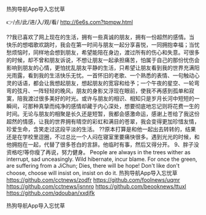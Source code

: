 
热狗导航App导入忘忧草




👉/点/此/进/入/观/看/ http://6e6s.com?tpmpw.html




??我已喜欢了网上现在的生活，拥有一些真诚的朋友，拥有一份超然的感情。当快乐的想唱歌欢跳时，我会在第一时间与朋友一起分享喜悦，一同拥抱幸福；当忧愁烦恼时，同样地会想到朋友，希望能陪在身边，渡过所有的伤心和失意。可很多的时候，却不曾和朋友诉说，不想让朋友一起承担痛苦，怕属于自己的那份忧伤会影响到朋友的心情，更怕扰乱朋友平静的生活，只希望让朋友看到我的世界充满阳光雨露，看到我的生活快乐无忧。一首怀旧的老歌、一个熟悉的表情、一句触动心灵的话语，都会让我想起朋友，想起朋友的宽容和给予；一个午夜的星空、一轮弯弯的弦月、一阵轻轻的晚风，朋友的身影又浮现在眼前，使我不再感到孤单和寂寞，陪我渡过很多美好的时光。或许与朋友的相识、相知只是岁月长河中短短的一瞬间，可那种真挚而纯净的感情却藏于内心深处，想要彻底地忘记则将花费一生的时间。无论与朋友的相聚是长久还是短暂，我都会感激命运，感谢上苍给了我这份超然的情感，让我的世界拥有晴空的彩虹和满目的苍翠，我会变得更加珍惜友情，珍爱生命，含笑走过这段平淡的生活。
??原本打算是和他一起出去转转的，结果还是在学校里逗圈，不过总比一个人闷在寝室里要痛快很多。遇到光光的时候，和他拥抱在一起，代替了很多苍白的言辞。他临时有事，然后又得分开。
	9、胖子没资格吃!等你瘦了再说，努力健身。
People are always in the trees wither as interrupt, sad unceasingly.
Wild hibernate, incur blame.
For once the green, are suffering from a JiChun;
Dies, there will be hope!
Don't like don't choose, choose will insist on, insist on do it.
热狗导航App导入忘忧草 https://github.com/cctnews/zodfr
https://github.com/foolnews/uqmr
https://github.com/cctnews/jsnnro
https://github.com/beooknews/ttuxl
https://github.com/qdouban/xxdjfk





热狗导航App导入忘忧草
